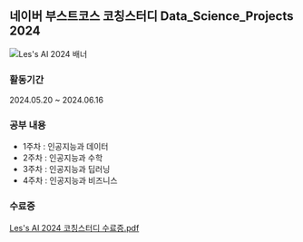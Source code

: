 ## 네이버 부스트코스 코칭스터디 Data_Science_Projects 2024
![Les's AI 2024 배너](https://github.com/user-attachments/assets/9f375a6f-cb15-4f70-a7a7-8238e9f63ebb)



### 활동기간
2024.05.20 ~ 2024.06.16

### 공부 내용
- 1주차 : 인공지능과 데이터
- 2주차 : 인공지능과 수학
- 3주차 : 인공지능과 딥러닝
- 4주차 : 인공지능과 비즈니스

### 수료증
[Les's AI 2024 코칭스터디 수료증.pdf](https://github.com/user-attachments/files/16921327/Les.s.AI.2024.pdf)
